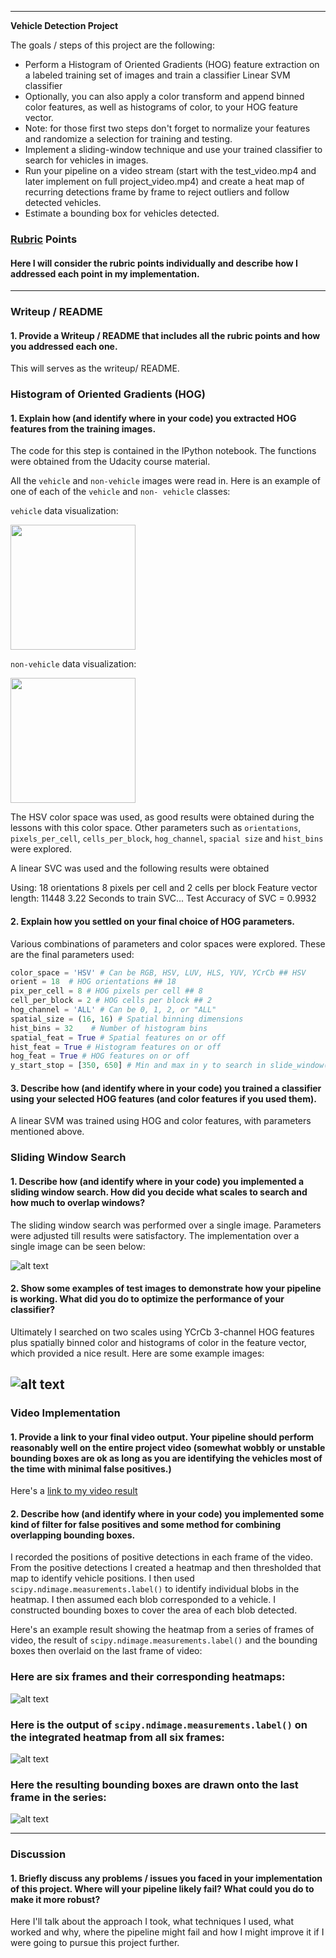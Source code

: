 
---

**Vehicle Detection Project**

The goals / steps of this project are the following:

* Perform a Histogram of Oriented Gradients (HOG) feature extraction on a labeled training set of images and train a classifier Linear SVM classifier
* Optionally, you can also apply a color transform and append binned color features, as well as histograms of color, to your HOG feature vector. 
* Note: for those first two steps don't forget to normalize your features and randomize a selection for training and testing.
* Implement a sliding-window technique and use your trained classifier to search for vehicles in images.
* Run your pipeline on a video stream (start with the test_video.mp4 and later implement on full project_video.mp4) and create a heat map of recurring detections frame by frame to reject outliers and follow detected vehicles.
* Estimate a bounding box for vehicles detected.

[//]: # (Image References)
[image1]: ./output_images/carposition.png
[image2]: ./output_images/data_vis.png
[image3]: ./output_images/data_vis2.png 
[image4]: ./output_images/prediction1.png
[image5]: ./output_images/im1.png
[image6]: ./output_images/heatmap.png
[image7]: ./examples/output_bboxes.png
[video1]: ./project_video.mp4

### [Rubric](https://review.udacity.com/#!/rubrics/513/view) Points
#### Here I will consider the rubric points individually and describe how I addressed each point in my implementation.  

---
### Writeup / README

#### 1. Provide a Writeup / README that includes all the rubric points and how you addressed each one. 

This will serves as the writeup/ README.

### Histogram of Oriented Gradients (HOG)

#### 1. Explain how (and identify where in your code) you extracted HOG features from the training images.

The code for this step is contained in the IPython notebook. The functions were obtained from the Udacity course material.

All the `vehicle` and `non-vehicle` images were read in.  Here is an example of one of each of the `vehicle` and `non-
vehicle` classes:

`vehicle` data visualization:

<img src="https://github.com/BVG85/Project-5-Vehicle-Detection-Tracking/blob/master/output_images/data_vis.png" width="200" height="200" /> 

`non-vehicle` data visualization:

<img src="https://github.com/BVG85/Project-5-Vehicle-Detection-Tracking/blob/master/output_images/data_vis2.png" width="200" height="200" />

The HSV color space was used, as good results were obtained during the lessons with this color space. Other parameters such as `orientations`, `pixels_per_cell`, `cells_per_block`, `hog_channel`, `spacial size` and `hist_bins` were explored.  

A linear SVC was used and the following results were obtained

Using: 18 orientations 8 pixels per cell and 2 cells per block
Feature vector length: 11448
3.22 Seconds to train SVC...
Test Accuracy of SVC =  0.9932


#### 2. Explain how you settled on your final choice of HOG parameters.

Various combinations of parameters and color spaces were explored. These are the final parameters used:

```python
color_space = 'HSV' # Can be RGB, HSV, LUV, HLS, YUV, YCrCb ## HSV
orient = 18  # HOG orientations ## 18
pix_per_cell = 8 # HOG pixels per cell ## 8
cell_per_block = 2 # HOG cells per block ## 2
hog_channel = 'ALL' # Can be 0, 1, 2, or "ALL"
spatial_size = (16, 16) # Spatial binning dimensions
hist_bins = 32    # Number of histogram bins
spatial_feat = True # Spatial features on or off
hist_feat = True # Histogram features on or off
hog_feat = True # HOG features on or off
y_start_stop = [350, 650] # Min and max in y to search in slide_window()
```

#### 3. Describe how (and identify where in your code) you trained a classifier using your selected HOG features (and color features if you used them).

A linear SVM was trained using HOG and color features, with parameters mentioned above.

### Sliding Window Search

#### 1. Describe how (and identify where in your code) you implemented a sliding window search.  How did you decide what scales to search and how much to overlap windows?

The sliding window search was performed over a single image. Parameters were adjusted till results were satisfactory.
The implementation over a single image can be seen below:

![alt text][image4]

#### 2. Show some examples of test images to demonstrate how your pipeline is working.  What did you do to optimize the performance of your classifier?

Ultimately I searched on two scales using YCrCb 3-channel HOG features plus spatially binned color and histograms of color in the feature vector, which provided a nice result.  Here are some example images:

![alt text][image4]
---

### Video Implementation

#### 1. Provide a link to your final video output.  Your pipeline should perform reasonably well on the entire project video (somewhat wobbly or unstable bounding boxes are ok as long as you are identifying the vehicles most of the time with minimal false positives.)
Here's a [link to my video result](./project_video.mp4)


#### 2. Describe how (and identify where in your code) you implemented some kind of filter for false positives and some method for combining overlapping bounding boxes.

I recorded the positions of positive detections in each frame of the video.  From the positive detections I created a heatmap and then thresholded that map to identify vehicle positions.  I then used `scipy.ndimage.measurements.label()` to identify individual blobs in the heatmap.  I then assumed each blob corresponded to a vehicle.  I constructed bounding boxes to cover the area of each blob detected.  

Here's an example result showing the heatmap from a series of frames of video, the result of `scipy.ndimage.measurements.label()` and the bounding boxes then overlaid on the last frame of video:

### Here are six frames and their corresponding heatmaps:

![alt text][image5]

### Here is the output of `scipy.ndimage.measurements.label()` on the integrated heatmap from all six frames:
![alt text][image6]

### Here the resulting bounding boxes are drawn onto the last frame in the series:
![alt text][image7]



---

### Discussion

#### 1. Briefly discuss any problems / issues you faced in your implementation of this project.  Where will your pipeline likely fail?  What could you do to make it more robust?

Here I'll talk about the approach I took, what techniques I used, what worked and why, where the pipeline might fail and how I might improve it if I were going to pursue this project further.  

